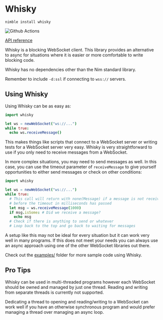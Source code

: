 # Whisky

`nimble install whisky`

![Github Actions](https://github.com/guzba/whisky/workflows/Github%20Actions/badge.svg)

[API reference](https://guzba.github.io/whisky/)

Whisky is a blocking WebSocket client. This library provides an alternative to async for situations where it is easier or more comfortable to write blocking code.

Whisky has no dependencies other than the Nim standard library.

Remember to include `-d:ssl` if connecting to `wss://` servers.

## Using Whisky

Using Whisky can be as easy as:

```nim
import whisky

let ws = newWebSocket("ws://...")
while true:
  echo ws.receiveMessage()
```

This makes things like scripts that connect to a WebSocket server or writing tests for a WebSocket server very easy. Whisky is very straightforward to use if you only need to receive messages from a WebSocket.

In more complex situations, you may need to send messages as well. In this case, you can use the timeout parameter of `receiveMessage` to give yourself opportunities to either send messages or check on other conditions:

```nim
import whisky

let ws = newWebSocket("ws://...")
while true:
  # This call will return with none(Message) if a message is not received
  # before the timeout in milliseconds has passed
  let msg = ws.receiveMessage(1000)
  if msg.isSome: # Did we receive a message?
    echo msg
  # Check if there is anything to send or whatever
  # Loop back to the top and go back to waiting for messages
```

A setup like this may not be ideal for every situation but it can work very well in many programs. If this does not meet your needs you can always use an async approach using one of the other WebSocket libraries out there.

Check out the [examples/](https://github.com/guzba/whisky/tree/master/examples) folder for more sample code using Whisky.

## Pro Tips

Whisky can be used in multi-threaded programs however each WebSocket should be owned and managed by just one thread. Reading and writing from separate threads is currently not supported.

Dedicating a thread to opening and reading/writing to a WebSocket can work well if you have an otherwise synchronous program and would prefer managing a thread over managing an async loop.
